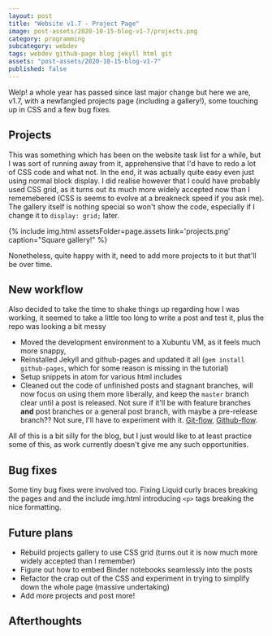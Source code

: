 ```yaml
---
layout: post
title: "Website v1.7 - Project Page"
image: post-assets/2020-10-15-blog-v1-7/projects.png
category: programming
subcategory: webdev
tags: webdev github-page blog jekyll html git
assets: "post-assets/2020-10-15-blog-v1-7"
published: false
---
```


Welp! a whole year has passed since last major change but here we are, v1.7, with a newfangled projects page (including a gallery!), some touching up in CSS and a few bug fixes.

## Projects
This was something which has been on the website task list for a while, but I was sort of running away from it, apprehensive that I'd have to redo a lot of CSS code and what not.
In the end, it was actually quite easy even just using normal block display. I did realise however that I could have probably used CSS grid, as it turns out its much more widely accepted now than I rememebered (CSS is seems to evolve at a breakneck speed if you ask me). The gallery itself is nothing special so won't show the code, especially if I change it to `display: grid;` later.

{% include img.html assetsFolder=page.assets link='projects.png' caption="Square gallery!" %}

Nonetheless, quite happy with it, need to add more projects to it but that'll be over time.

## New workflow
Also decided to take the time to shake things up regarding how I was working, it seemed to take a little too long to write a post and test it, plus the repo was looking a bit messy
- Moved the development environment to a Xubuntu VM, as it feels much more snappy,
- Reinstalled Jekyll and github-pages and updated it all (`gem install github-pages`, which for some reason is missing in the tutorial)
- Setup snippets in atom for various html includes
- Cleaned out the code of unfinished posts and stagnant branches, will now focus on using them more liberally, and keep the `master` branch clear until a post is released. Not sure if it'll be with feature branches **and** post branches or a general post branch, with maybe a pre-release branch?? Not sure, I'll have to experiment with it. [Git-flow](https://nvie.com/posts/a-successful-git-branching-model/), [Github-flow](https://githubflow.github.io/).

All of this is a bit silly for the blog, but I just would like to at least practice some of this, as work currently doesn't give me any such opportunities.

## Bug fixes
Some tiny bug fixes were involved too. Fixing Liquid curly braces breaking the pages and and the include img.html introducing `<p>` tags breaking the nice formatting.

## Future plans
 - Rebuild projects gallery to use CSS grid (turns out it is now much more widely accepted than I remember)
 - Figure out how to embed Binder notebooks seamlessly into the posts
 - Refactor the crap out of the CSS and experiment in trying to simplify down the whole page (massive undertaking)
 - Add more projects and post more!

## Afterthoughts
